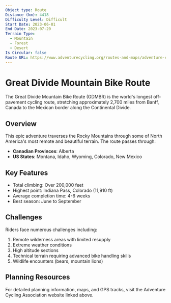 ```yaml
---
Object type: Route
Distance (km): 4418
Difficulty Level: Difficult
Start Date: 2023-06-01
End Date: 2023-07-20
Terrain Type:
  - Mountain
  - Forest
  - Desert
Is Circular: false
Route URL: https://www.adventurecycling.org/routes-and-maps/adventure-cycling-route-network/great-divide-mountain-bike-route/
---
```


# Great Divide Mountain Bike Route

The Great Divide Mountain Bike Route (GDMBR) is the world's longest off-pavement cycling route, stretching approximately 2,700 miles from Banff, Canada to the Mexican border along the Continental Divide.

## Overview

This epic adventure traverses the Rocky Mountains through some of North America's most remote and beautiful terrain. The route passes through:

- **Canadian Provinces**: Alberta
- **US States**: Montana, Idaho, Wyoming, Colorado, New Mexico

## Key Features

- Total climbing: Over 200,000 feet
- Highest point: Indiana Pass, Colorado (11,910 ft)
- Average completion time: 4-6 weeks
- Best season: June to September

## Challenges

Riders face numerous challenges including:
1. Remote wilderness areas with limited resupply
2. Extreme weather conditions
3. High altitude sections
4. Technical terrain requiring advanced bike handling skills
5. Wildlife encounters (bears, mountain lions)

## Planning Resources

For detailed planning information, maps, and GPS tracks, visit the Adventure Cycling Association website linked above.
